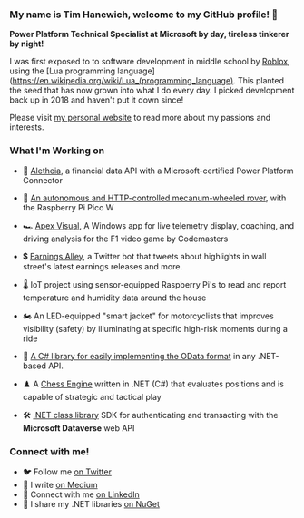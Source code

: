 ### My name is Tim Hanewich, welcome to my GitHub profile! 👋
**Power Platform Technical Specialist at Microsoft by day, tireless tinkerer by night!** 

I was first exposed to to software development in middle school by [Roblox](https://en.wikipedia.org/wiki/Roblox), using the [Lua programming language](https://en.wikipedia.org/wiki/Lua_(programming_language). This planted the seed that has now grown into what I do every day. I picked development back up in 2018 and haven't put it down since!

Please visit [my personal website](https://timhanewich.github.io/) to read more about my passions and interests.

### What I'm Working on
- 🔗 [Aletheia](https://aletheiaapi.com/), a financial data API with a Microsoft-certified Power Platform Connector 
- 🤖 [An autonomous and HTTP-controlled mecanum-wheeled rover](https://youtu.be/aail1p8Snfg), with the Raspberry Pi Pico W
- 🏎️ [Apex Visual](https://apps.microsoft.com/store/detail/apex-visual/9P5BLJV6W9B5), A Windows app for live telemetry display, coaching, and driving analysis for the F1 video game by Codemasters
- 💲 [Earnings Alley](https://twitter.com/EarningsAlley?s=20&t=bwCZPkYYZ-xK9WZpRiQWHg), a Twitter bot that tweets about highlights in wall street's latest earnings releases and more.
- 🌡️ IoT project using sensor-equipped Raspberry Pi's to read and report temperature and humidity data around the house

- 🏍️ An LED-equipped "smart jacket" for motorcyclists that improves visibility (safety) by illuminating at specific high-risk moments during a ride
- 🧰 [A C# library for easily implementing the OData format](https://github.com/TimHanewich/TimHanewich.OData) in any .NET-based API.
- ♟️ A [Chess Engine](https://github.com/TimHanewich/TimHanewich.Chess) written in .NET (C#) that evaluates positions and is capable of strategic and tactical play
- 🛠️ [.NET class library](https://github.com/TimHanewich/TimHanewich.Cds) SDK for authenticating and transacting with the **Microsoft Dataverse** web API

### Connect with me!
- 🐦 Follow me [on Twitter](https://twitter.com/TimHanewich)
- 🔖 I write [on Medium](https://timhanewich.medium.com/)
- 💼 Connect with me [on LinkedIn](http://linkedin.com/in/TimHanewich)
- 🔧 I share my .NET libraries [on NuGet](https://www.nuget.org/profiles/TimHanewich)


<!--
**TimHanewich/TimHanewich** is a ✨ _special_ ✨ repository because its `README.md` (this file) appears on your GitHub profile.

Here are some ideas to get you started:

- 🔭 I’m currently working on ...
- 🌱 I’m currently learning ...
- 👯 I’m looking to collaborate on ...
- 🤔 I’m looking for help with ...
- 💬 Ask me about ...
- 📫 How to reach me: ...
- 😄 Pronouns: ...
- ⚡ Fun fact: ...
-->
